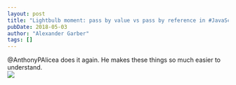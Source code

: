 ```yaml
---
layout: post
title: "Lightbulb moment: pass by value vs pass by reference in #JavaScript "
pubDate: 2018-05-03
author: "Alexander Garber"
tags: []
---
```


<div xmlns="http://www.w3.org/1999/xhtml">@AnthonyPAlicea does it again. He makes these things so much easier to understand. <br><a href="https://lh3.googleusercontent.com/-YV5sye8QLXw/WupXXItwQkI/AAAAAAAAaK0/Ew5QHMkFqUcOKqrJ5ijro6zCjPflqqdbwCHMYCw/s2560/%255BUNSET%255D" onblur="try {parent.deselectBloggerImageGracefully();} catch(e) {}"><img border="0" src="https://lh3.googleusercontent.com/-YV5sye8QLXw/WupXXItwQkI/AAAAAAAAaK0/Ew5QHMkFqUcOKqrJ5ijro6zCjPflqqdbwCHMYCw/s640/%255BUNSET%255D" style="display:block; margin:0px auto 10px; text-align:center;cursor:pointer; cursor:hand;"></a>
</div>
